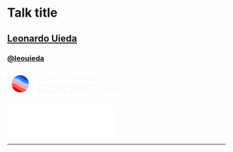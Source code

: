 <!-- .slide: class="titleslide" data-background-image="img/title-slide-background.jpg" data-background-repeat="no-repeat" data-background-opacity="0.25" data-background-color="#000000" data-background-position="center" -->

# Talk title

## [Leonardo Uieda](https://www.leouieda.com)

### [<i class="fab fa-twitter fa-fw"></i> @leouieda](https://twitter.com/leouieda)


<div class="container">
<div class="col">

#### [<img src="img/compgeolab.svg" style="width: 50%">](https://www.compgeolab.org)

</div>
<div class="col">

#### [<img src="img/university-of-liverpool-white.png" style="width: 50%">](https://www.liverpool.ac.uk/earth-ocean-and-ecological-sciences/)

</div>
</div>

---

